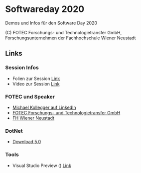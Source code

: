 # Softwareday 2020

Demos und Infos für den Software Day 2020

(C) FOTEC Forschungs- und Technologietransfer GmbH, Forschungsunternehmen der Fachhochschule Wiener Neustadt

## Links

### Session Infos

- Folien zur Session [Link]()
- Video zur Session [Link]()

### FOTEC und Speaker

- [Michael Kollegger auf LinkedIn](https://linkedin.com/in/michael-kollegger-703463156)
- [FOTEC Forschungs- und Technologietransfer GmbH](https://www.fotec.at)
- [FH Wiener Neustadt](https://www.fhwn.ac.at)

### DotNet

- [Download 5.0](https://dotnet.microsoft.com/download/dotnet/5.0)

### Tools

- Visual Studio Preview () [Link](https://visualstudio.microsoft.com/de/vs/preview/)
